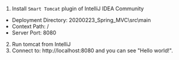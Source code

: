 1. Install `Smart Tomcat` plugin of IntelliJ IDEA Community
  - Deployment Directory: 20200223_Spring_MVC\src\main
  - Context Path: /
  - Server Port: 8080
2. Run tomcat from IntelliJ
3. Connect to: http://localhost:8080 and you can see "Hello world!".